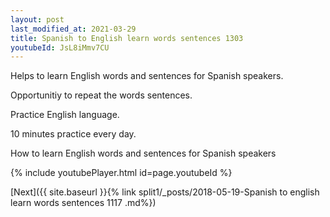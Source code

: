 ```yaml
---
layout: post
last_modified_at: 2021-03-29
title: Spanish to English learn words sentences 1303 
youtubeId: JsL8iMmv7CU
---
```

 
 
Helps to learn English words and sentences for Spanish speakers.

Opportunitiy to repeat the words sentences. 

Practice English language. 
 
10 minutes practice every day. 
 
How to learn English words and sentences for Spanish speakers 
 
{% include youtubePlayer.html id=page.youtubeId %}
 
 
[Next]({{ site.baseurl }}{% link  split1/_posts/2018-05-19-Spanish to english learn words sentences 1117 .md%})
 
